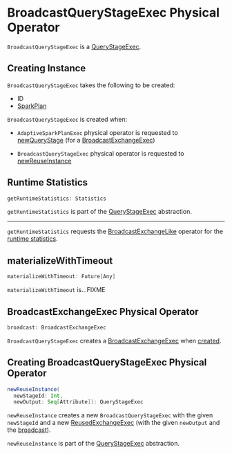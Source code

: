 # BroadcastQueryStageExec Physical Operator

`BroadcastQueryStageExec` is a [QueryStageExec](QueryStageExec.md).

## Creating Instance

`BroadcastQueryStageExec` takes the following to be created:

* <span id="id"> ID
* <span id="plan"> [SparkPlan](SparkPlan.md)

`BroadcastQueryStageExec` is created when:

* `AdaptiveSparkPlanExec` physical operator is requested to [newQueryStage](AdaptiveSparkPlanExec.md#newQueryStage) (for a [BroadcastExchangeExec](BroadcastExchangeExec.md))

* `BroadcastQueryStageExec` physical operator is requested to [newReuseInstance](#newReuseInstance)

## <span id="getRuntimeStatistics"> Runtime Statistics

```scala
getRuntimeStatistics: Statistics
```

`getRuntimeStatistics` is part of the [QueryStageExec](QueryStageExec.md#getRuntimeStatistics) abstraction.

---

`getRuntimeStatistics` requests the [BroadcastExchangeLike](#broadcast) operator for the [runtime statistics](BroadcastExchangeLike.md#runtimeStatistics).

## <span id="materializeWithTimeout"> materializeWithTimeout

```scala
materializeWithTimeout: Future[Any]
```

`materializeWithTimeout` is...FIXME

## <span id="broadcast"> BroadcastExchangeExec Physical Operator

```scala
broadcast: BroadcastExchangeExec
```

`BroadcastQueryStageExec` creates a [BroadcastExchangeExec](BroadcastExchangeExec.md) when [created](#creating-instance).

## <span id="newReuseInstance"> Creating BroadcastQueryStageExec Physical Operator

```scala
newReuseInstance(
  newStageId: Int,
  newOutput: Seq[Attribute]): QueryStageExec
```

`newReuseInstance` creates a new `BroadcastQueryStageExec` with the given `newStageId` and a new [ReusedExchangeExec](ReusedExchangeExec.md) (with the given `newOutput` and the [broadcast](#broadcast)).

`newReuseInstance` is part of the [QueryStageExec](QueryStageExec.md#newReuseInstance) abstraction.
